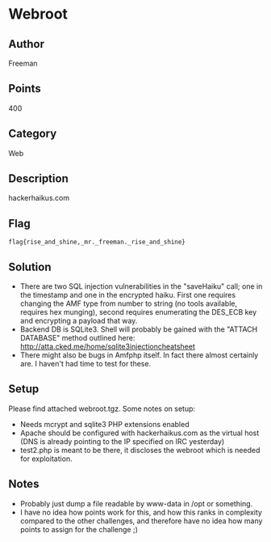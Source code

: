 # Webroot
## Author
Freeman
## Points
400
## Category
Web
## Description
hackerhaikus.com
## Flag
`flag{rise_and_shine,_mr._freeman._rise_and_shine}`
## Solution
* There are two SQL injection vulnerabilities in the "saveHaiku" call; one in the timestamp and one in the encrypted haiku. First one requires changing the AMF type from number to string (no tools available, requires hex munging), second requires enumerating the DES_ECB key and encrypting a payload that way.
* Backend DB is SQLite3. Shell will probably be gained with the "ATTACH DATABASE" method outlined here: http://atta.cked.me/home/sqlite3injectioncheatsheet
* There might also be bugs in Amfphp itself. In fact there almost certainly are. I haven't had time to test for these.

## Setup
Please find attached webroot.tgz. Some notes on setup:
* Needs mcrypt and sqlite3 PHP extensions enabled
* Apache should be configured with hackerhaikus.com as the virtual host (DNS is already pointing to the IP specified on IRC yesterday)
* test2.php is meant to be there, it discloses the webroot which is needed for exploitation.

## Notes
* Probably just dump a file readable by www-data in /opt or something.
* I have no idea how points work for this, and how this ranks in complexity compared to the other challenges, and therefore have no idea how many points to assign for the challenge ;)
